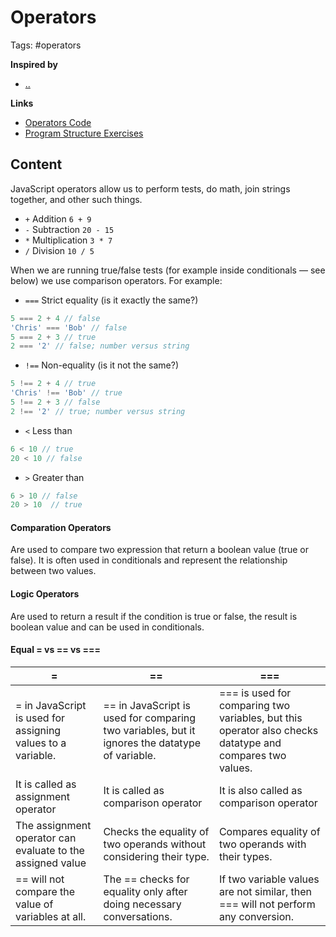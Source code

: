 # Operators

Tags: #operators

**Inspired by**
- [..]()

**Links**
- [Operators Code](../first-splash/operators.js)
- [Program Structure Exercises](../samples/eloquent-exercises/e-ch-2-program-structure.js)

## Content

JavaScript operators allow us to perform tests, do math, join strings together, and other such things.

- `+`	Addition	`6 + 9`
- `-`	Subtraction	`20 - 15`
- `*`	Multiplication	`3 * 7`
- `/`	Division	`10 / 5`
  
When we are running true/false tests (for example inside conditionals — see below) we use comparison operators. For example:

- `===`	Strict equality (is it exactly the same?)	
  
```javascript
5 === 2 + 4 // false
'Chris' === 'Bob' // false
5 === 2 + 3 // true
2 === '2' // false; number versus string
```

- `!==`	Non-equality (is it not the same?)	
```javascript
5 !== 2 + 4 // true
'Chris' !== 'Bob' // true
5 !== 2 + 3 // false
2 !== '2' // true; number versus string
```

- `<`	Less than	
```javascript
6 < 10 // true
20 < 10 // false
```

- `>`	Greater than	
```javascript
6 > 10 // false
20 > 10  // true
```

#### Comparation Operators

Are used to compare two expression that return a boolean value (true or false). It is often used in conditionals and represent the relationship between two values.

#### Logic Operators

Are used to return a result if the condition is true or false, the result is boolean value and can be used in conditionals.

#### Equal = vs == vs ===

|=	|==	|===|
|---|---|---|
|= in JavaScript is used for assigning values to a variable.	|== in JavaScript is used for comparing two variables, but it ignores the datatype of variable.|	=== is used for comparing two variables, but this operator also checks datatype and compares two values.|
|It is called as assignment operator	|It is called as comparison operator	|It is also called as comparison operator|
|The assignment operator can evaluate to the assigned value|	Checks the equality of two operands without considering their type.|	Compares equality of two operands with their types.|
|== will not compare the value of variables at all.	|The == checks for equality only after doing necessary conversations.	|If two variable values are not similar, then === will not perform any conversion.|
